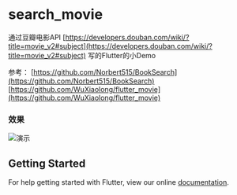 # search_movie


通过豆瓣电影API [https://developers.douban.com/wiki/?title=movie_v2#subject](https://developers.douban.com/wiki/?title=movie_v2#subject)
写的Flutter的小Demo


参考：
[https://github.com/Norbert515/BookSearch](https://github.com/Norbert515/BookSearch)
[https://github.com/WuXiaolong/flutter_movie](https://github.com/WuXiaolong/flutter_movie)

### 效果
![演示](https://github.com/zhanglihow/search_movie/blob/master/pics/1.gif)


## Getting Started

For help getting started with Flutter, view our online
[documentation](https://flutter.io/).
